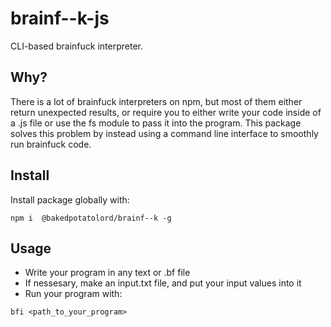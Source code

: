 # brainf--k-js
CLI-based brainfuck interpreter.

## Why?
There is a lot of brainfuck interpreters on npm, but most of them either return unexpected results, or require you to either write your code inside of a .js file or use the fs module to pass it into the program. This package solves this problem by instead using a command line interface to smoothly run brainfuck code.

## Install
Install package globally with:

```shell
npm i  @bakedpotatolord/brainf--k -g
```
## Usage
  
- Write your program in any text or .bf file
- If nessesary, make an input.txt file, and put your input values into it
- Run your program with:
```shell
bfi <path_to_your_program>
```
